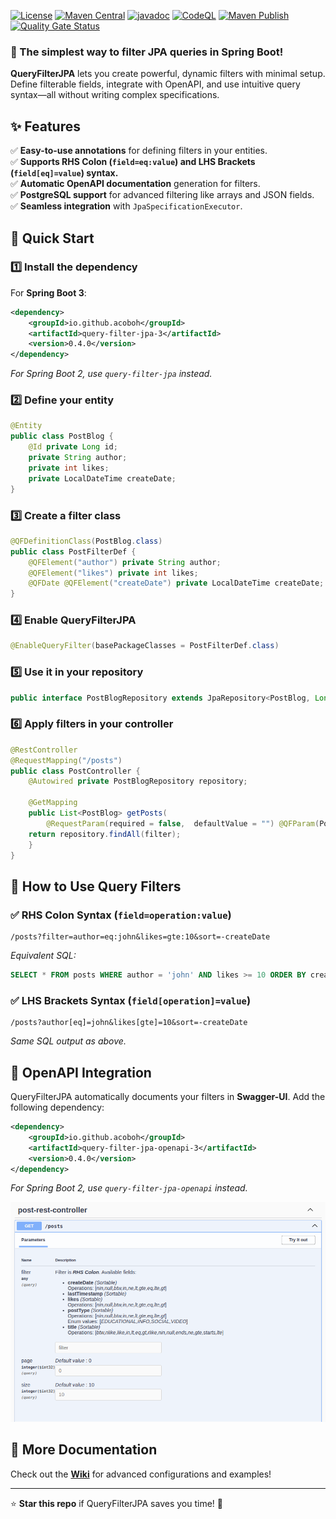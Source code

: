 
[![License](https://img.shields.io/github/license/acoboh/query-filter-jpa.svg)](https://raw.githubusercontent.com/acoboh/query-filter-jpa/main/LICENSE)
[![Maven Central](https://img.shields.io/maven-central/v/io.github.acoboh/query-filter-jpa.svg)](https://central.sonatype.com/artifact/io.github.acoboh/query-filter-jpa)
[![javadoc](https://javadoc.io/badge2/io.github.acoboh/query-filter-jpa/javadoc.svg)](https://javadoc.io/doc/io.github.acoboh/query-filter-jpa)
[![CodeQL](https://github.com/acoboh/query-filter-jpa/actions/workflows/codeql.yml/badge.svg)](https://github.com/acoboh/query-filter-jpa/actions/workflows/codeql.yml)
[![Maven Publish](https://github.com/acoboh/query-filter-jpa/actions/workflows/maven-publish.yml/badge.svg)](https://github.com/acoboh/query-filter-jpa/actions/workflows/maven-publish.yml)
[![Quality Gate Status](https://sonarcloud.io/api/project_badges/measure?project=acoboh_query-filter-jpa&metric=alert_status)](https://sonarcloud.io/summary/new_code?id=acoboh_query-filter-jpa)

### 🔹 The simplest way to filter JPA queries in Spring Boot!

**QueryFilterJPA** lets you create powerful, dynamic filters with minimal setup. Define filterable fields, integrate with OpenAPI, and use intuitive query syntax—all without writing complex specifications.

## ✨ Features
✅ **Easy-to-use annotations** for defining filters in your entities.  
✅ **Supports RHS Colon (`field=eq:value`) and LHS Brackets (`field[eq]=value`) syntax.**  
✅ **Automatic OpenAPI documentation** generation for filters.  
✅ **PostgreSQL support** for advanced filtering like arrays and JSON fields.  
✅ **Seamless integration** with `JpaSpecificationExecutor`.

## 🚀 Quick Start
### 1️⃣ Install the dependency
For **Spring Boot 3**:
```xml
<dependency>
    <groupId>io.github.acoboh</groupId>
    <artifactId>query-filter-jpa-3</artifactId>
    <version>0.4.0</version>
</dependency>
```
_For Spring Boot 2, use `query-filter-jpa` instead._

### 2️⃣ Define your entity
```java
@Entity
public class PostBlog {
    @Id private Long id;
    private String author;
    private int likes;
    private LocalDateTime createDate;
}
```

### 3️⃣ Create a filter class
```java
@QFDefinitionClass(PostBlog.class)
public class PostFilterDef {
    @QFElement("author") private String author;
    @QFElement("likes") private int likes;
    @QFDate @QFElement("createDate") private LocalDateTime createDate;
}
```

### 4️⃣ Enable QueryFilterJPA
```java
@EnableQueryFilter(basePackageClasses = PostFilterDef.class)
```

### 5️⃣ Use it in your repository
```java
public interface PostBlogRepository extends JpaRepository<PostBlog, Long>, JpaSpecificationExecutor<PostBlog> {}
```

### 6️⃣ Apply filters in your controller
```java
@RestController
@RequestMapping("/posts")
public class PostController {
    @Autowired private PostBlogRepository repository;

    @GetMapping
    public List<PostBlog> getPosts(
		@RequestParam(required = false,  defaultValue = "") @QFParam(PostFilterDef.class) QueryFilter<PostBlog> filter) {
	return repository.findAll(filter);
    }
}
```

## 🎯 How to Use Query Filters
### ✅ RHS Colon Syntax (`field=operation:value`)
```url
/posts?filter=author=eq:john&likes=gte:10&sort=-createDate
```
_Equivalent SQL:_
```sql
SELECT * FROM posts WHERE author = 'john' AND likes >= 10 ORDER BY create_date DESC;
```

### ✅ LHS Brackets Syntax (`field[operation]=value`)
```url
/posts?author[eq]=john&likes[gte]=10&sort=-createDate
```
_Same SQL output as above._

## 📢 OpenAPI Integration
QueryFilterJPA automatically documents your filters in **Swagger-UI**. Add the following dependency:

```xml
<dependency>
    <groupId>io.github.acoboh</groupId>
    <artifactId>query-filter-jpa-openapi-3</artifactId>
    <version>0.4.0</version>
</dependency>
```
_For Spring Boot 2, use `query-filter-jpa-openapi` instead._

![OpenAPI Example](/doc/resources/swagger-example-posts.png)

## 📖 More Documentation
Check out the **[Wiki](https://github.com/acoboh/query-filter-jpa/wiki)** for advanced configurations and examples!

---
⭐ **Star this repo** if QueryFilterJPA saves you time! 🚀
